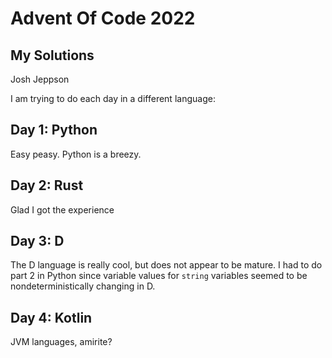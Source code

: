 # Advent Of Code 2022
## My Solutions

Josh Jeppson

I am trying to do each day in a different language:

## Day 1: Python

Easy peasy. Python is a breezy.

## Day 2: Rust

Glad I got the experience

## Day 3: D

The D language is really cool, but does not appear to be mature. I had to do part 2 in Python since variable values for `string` variables seemed to be nondeterministically changing in D.

## Day 4: Kotlin

JVM languages, amirite?
